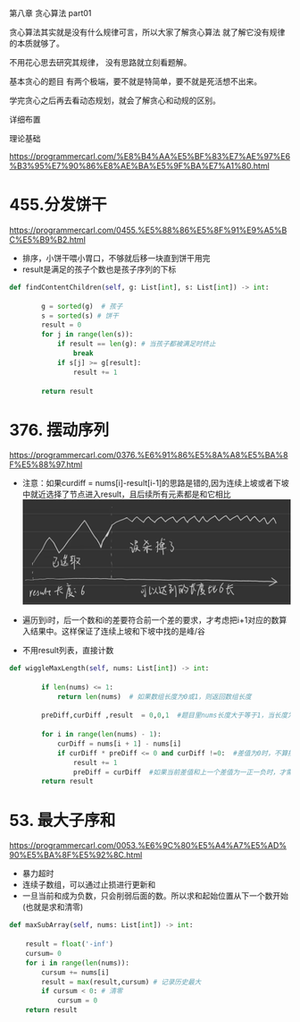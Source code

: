 第八章 贪心算法 part01


贪心算法其实就是没有什么规律可言，所以大家了解贪心算法 就了解它没有规律的本质就够了。 

不用花心思去研究其规律， 没有思路就立刻看题解。

基本贪心的题目 有两个极端，要不就是特简单，要不就是死活想不出来。  

学完贪心之后再去看动态规划，就会了解贪心和动规的区别。

详细布置 

理论基础 

https://programmercarl.com/%E8%B4%AA%E5%BF%83%E7%AE%97%E6%B3%95%E7%90%86%E8%AE%BA%E5%9F%BA%E7%A1%80.html  

# 455.分发饼干  

https://programmercarl.com/0455.%E5%88%86%E5%8F%91%E9%A5%BC%E5%B9%B2.html  
- 排序，小饼干喂小胃口，不够就后移一块直到饼干用完
- result是满足的孩子个数也是孩子序列的下标
```Python
def findContentChildren(self, g: List[int], s: List[int]) -> int:
        
        g = sorted(g)  # 孩子
        s = sorted(s) # 饼干
        result = 0
        for j in range(len(s)):
            if result == len(g): # 当孩子都被满足时终止
                break
            if s[j] >= g[result]:
                result += 1
            
        return result
```

# 376. 摆动序列  

https://programmercarl.com/0376.%E6%91%86%E5%8A%A8%E5%BA%8F%E5%88%97.html  

- 注意：如果curdiff = nums[i]-result[i-1]的思路是错的,因为连续上坡或者下坡中就近选择了节点进入result，且后续所有元素都是和它相比
![alt text](f134cfbfd8c63de03306f0fe70fca82.jpg)

- 遍历到i时，后一个数和i的差要符合前一个差的要求，才考虑把i+1对应的数算入结果中。这样保证了连续上坡和下坡中找的是峰/谷
- 不用result列表，直接计数
```Python
def wiggleMaxLength(self, nums: List[int]) -> int:
        
        if len(nums) <= 1:
            return len(nums)  # 如果数组长度为0或1，则返回数组长度

        preDiff,curDiff ,result  = 0,0,1  #题目里nums长度大于等于1，当长度为1时，其实到不了for循环里去，所以不用考虑nums长度

        for i in range(len(nums) - 1):
            curDiff = nums[i + 1] - nums[i]
            if curDiff * preDiff <= 0 and curDiff !=0:  #差值为0时，不算摆动
                result += 1
                preDiff = curDiff  #如果当前差值和上一个差值为一正一负时，才需要用当前差值替代上一个差值
        return result
```
# 53. 最大子序和  

https://programmercarl.com/0053.%E6%9C%80%E5%A4%A7%E5%AD%90%E5%BA%8F%E5%92%8C.html  
- 暴力超时
- 连续子数组，可以通过止损进行更新和
- 一旦当前和成为负数，只会削弱后面的数。所以求和起始位置从下一个数开始(也就是求和清零)

```Python
def maxSubArray(self, nums: List[int]) -> int:
    
    result = float('-inf')
    cursum= 0
    for i in range(len(nums)):
        cursum += nums[i]
        result = max(result,cursum) # 记录历史最大
        if cursum < 0: # 清零
            cursum = 0
    return result
```


